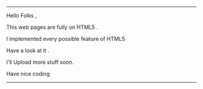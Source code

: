 ************************************************

Hello Folks ,

This web pages are fully on HTML5 .

I implemented every possible feature of HTML5

Have a look at it .



I'll Upload more stuff soon.

Have nice coding 

*************************************************
